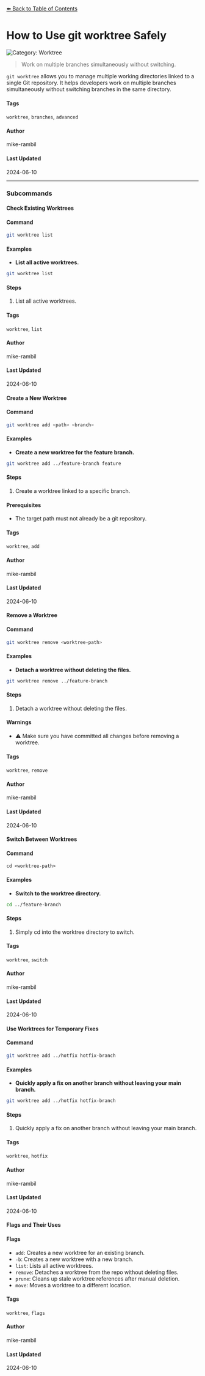 [⬅️ Back to Table of Contents](../README.md#how-to-use-git-worktree-safely)

# How to Use git worktree Safely


![Category: Worktree](https://img.shields.io/badge/Category-Worktree-blue)
> Work on multiple branches simultaneously without switching.

`git worktree` allows you to manage multiple working directories linked to a single Git repository. It helps developers work on multiple branches simultaneously without switching branches in the same directory.


#### Tags
`worktree`, `branches`, `advanced`

#### Author
mike-rambil

#### Last Updated
2024-06-10

---

### Subcommands
#### Check Existing Worktrees

#### Command
```sh
git worktree list
```

#### Examples
- **List all active worktrees.**


```sh
git worktree list
```


#### Steps
1. List all active worktrees.


#### Tags
`worktree`, `list`

#### Author
mike-rambil

#### Last Updated
2024-06-10

#### Create a New Worktree

#### Command
```sh
git worktree add <path> <branch>
```

#### Examples
- **Create a new worktree for the feature branch.**


```sh
git worktree add ../feature-branch feature
```


#### Steps
1. Create a worktree linked to a specific branch.


#### Prerequisites
- The target path must not already be a git repository.


#### Tags
`worktree`, `add`

#### Author
mike-rambil

#### Last Updated
2024-06-10

#### Remove a Worktree

#### Command
```sh
git worktree remove <worktree-path>
```

#### Examples
- **Detach a worktree without deleting the files.**


```sh
git worktree remove ../feature-branch
```


#### Steps
1. Detach a worktree without deleting the files.


#### Warnings
- ⚠️ Make sure you have committed all changes before removing a worktree.


#### Tags
`worktree`, `remove`

#### Author
mike-rambil

#### Last Updated
2024-06-10

#### Switch Between Worktrees

#### Command
`cd <worktree-path>`

#### Examples
- **Switch to the worktree directory.**


```sh
cd ../feature-branch
```


#### Steps
1. Simply cd into the worktree directory to switch.


#### Tags
`worktree`, `switch`

#### Author
mike-rambil

#### Last Updated
2024-06-10

#### Use Worktrees for Temporary Fixes

#### Command
```sh
git worktree add ../hotfix hotfix-branch
```

#### Examples
- **Quickly apply a fix on another branch without leaving your main branch.**


```sh
git worktree add ../hotfix hotfix-branch
```


#### Steps
1. Quickly apply a fix on another branch without leaving your main branch.


#### Tags
`worktree`, `hotfix`

#### Author
mike-rambil

#### Last Updated
2024-06-10

#### Flags and Their Uses

#### Flags
- `add`: Creates a new worktree for an existing branch.
- `-b`: Creates a new worktree with a new branch.
- `list`: Lists all active worktrees.
- `remove`: Detaches a worktree from the repo without deleting files.
- `prune`: Cleans up stale worktree references after manual deletion.
- `move`: Moves a worktree to a different location.


#### Tags
`worktree`, `flags`

#### Author
mike-rambil

#### Last Updated
2024-06-10

